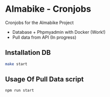 # Almabike - Cronjobs

Cronjobs for the Almabike Project

- Database + Phpmyadmin with Docker (Work!)
- Pull data from API (In progress)

## Installation DB

```bash
make start
```

## Usage Of Pull Data script

```bash
npm run start
```